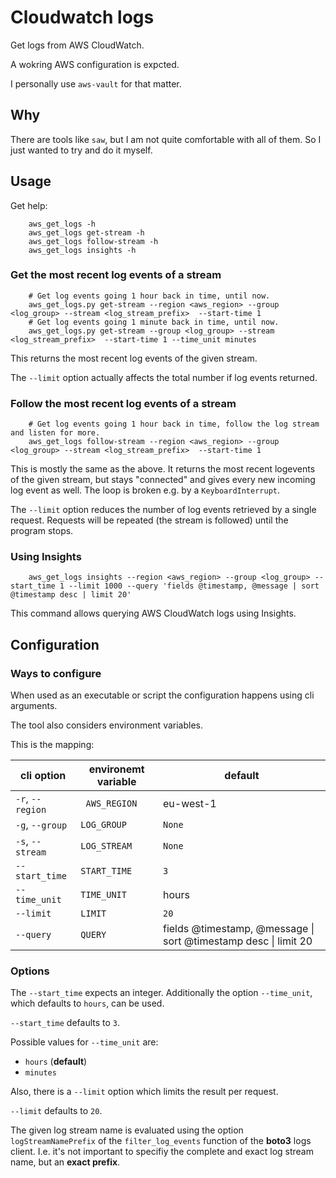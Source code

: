 # Cloudwatch logs

Get logs from AWS CloudWatch.

A wokring AWS configuration is expcted.

I personally use `aws-vault` for that matter.

## Why

There are tools  like `saw`, but I am not quite comfortable with all of them. So I just wanted to try and do it myself.

## Usage

Get help:
```
    aws_get_logs -h
    aws_get_logs get-stream -h
    aws_get_logs follow-stream -h
    aws_get_logs insights -h
```

### Get the most recent log events of a stream
```
    # Get log events going 1 hour back in time, until now.
    aws_get_logs.py get-stream --region <aws_region> --group <log_group> --stream <log_stream_prefix>  --start-time 1
    # Get log events going 1 minute back in time, until now.
    aws_get_logs.py get-stream --group <log_group> --stream <log_stream_prefix>  --start-time 1 --time_unit minutes
```

This returns the most recent log events of the given stream.

The `--limit` option actually affects the total number if log events returned.

### Follow the most recent log events of a stream
```
    # Get log events going 1 hour back in time, follow the log stream and listen for more.
    aws_get_logs follow-stream --region <aws_region> --group <log_group> --stream <log_stream_prefix>  --start-time 1 
```

This is mostly the same as  the above. It returns the most recent logevents of the given stream, but stays "connected" and gives every new incoming log event as well.
The loop is broken e.g. by a `KeyboardInterrupt`.

The `--limit` option reduces the number of log events retrieved by a single request.
Requests will be repeated (the stream is followed) until the program stops.

### Using Insights
```
    aws_get_logs insights --region <aws_region> --group <log_group> --start_time 1 --limit 1000 --query 'fields @timestamp, @message | sort @timestamp desc | limit 20' 
```

This command allows querying AWS CloudWatch logs using Insights.

## Configuration

### Ways to configure
When used as an executable or script the configuration happens using cli arguments.

The tool also considers environment variables.

This is the mapping:

| cli option | environemt variable | default |
|------------|---------------------|---------|
| `-r`, `--region` |` AWS_REGION` | eu-west-1 |
| `-g`, `--group` | `LOG_GROUP` | `None` |
| `-s`, `--stream` | `LOG_STREAM` | `None` |
| `--start_time` | `START_TIME` | `3` |
| `--time_unit` | `TIME_UNIT` | hours |
| `--limit` | `LIMIT` | `20` |
| `--query` | `QUERY` | fields @timestamp, @message &#124; sort @timestamp desc &#124; limit 20 |

### Options
The `--start_time` expects an integer. Additionally the option `--time_unit`, which defaults to `hours`, can be used.

`--start_time` defaults to `3`.

Possible values for `--time_unit` are:
* `hours` (**default**)
* `minutes`

Also, there is a `--limit` option which limits the result per request.

`--limit` defaults to `20`.

The given log stream name is evaluated using the option `logStreamNamePrefix` of the `filter_log_events` function of the **boto3** logs client.
I.e. it's not important to specifiy the complete and exact log stream name, but an **exact prefix**.

